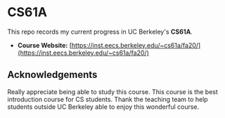 # CS61A

This repo records my current progress in UC Berkeley's **CS61A**. 

- **Course Website:** [https://inst.eecs.berkeley.edu/~cs61a/fa20/](https://inst.eecs.berkeley.edu/~cs61a/fa20/)

## Acknowledgements

Really appreciate being able to study this course. This course is the best introduction course for CS students. Thank the teaching team to help students outside UC Berkeley able to enjoy this wonderful course.
